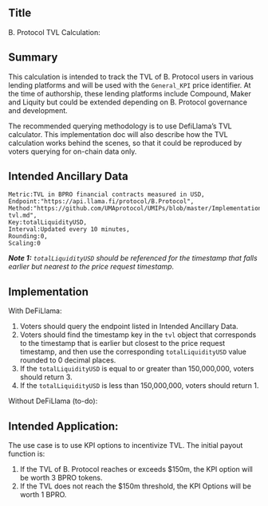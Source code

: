 ## Title
B. Protocol TVL Calculation:

## Summary

This calculation is intended to track the TVL of B. Protocol users in various lending platforms and will be used with the `General_KPI` price identifier. At the time of authorship, these lending platforms include Compound, Maker and Liquity but could be extended depending on B. Protocol governance and development.

The recommended querying methodology is to use DefiLlama’s TVL calculator. This implementation doc will also describe how the TVL calculation works behind the scenes, so that it could be reproduced by voters querying for on-chain data only.

## Intended Ancillary Data

```
Metric:TVL in BPRO financial contracts measured in USD,
Endpoint:"https://api.llama.fi/protocol/B.Protocol",
Method:"https://github.com/UMAprotocol/UMIPs/blob/master/Implementations/bprotocol-tvl.md",
Key:totalLiquidityUSD,
Interval:Updated every 10 minutes,
Rounding:0,
Scaling:0
```
***Note 1:** `totalLiquidityUSD` should be referenced for the timestamp that falls earlier but nearest to the price request timestamp.*  

## Implementation

With DeFiLlama:
1. Voters should query the endpoint listed in Intended Ancillary Data.
2. Voters should find the timestamp key in the `tvl` object that corresponds to the timestamp that is earlier but closest to the price request timestamp, and then use the corresponding `totalLiquidityUSD` value rounded to 0 decimal places.
3. If the `totalLiquidityUSD` is equal to or greater than 150,000,000, voters should return 3.
4. If the `totalLiquidityUSD` is less than 150,000,000, voters should return 1.

Without DeFiLlama (to-do):

## Intended Application:

The use case is to use KPI options to incentivize TVL. The initial payout function is:
1. If the TVL of B. Protocol reaches or exceeds $150m, the KPI option will be worth 3 BPRO tokens.
2. If the TVL does not reach the $150m threshold, the KPI Options will be worth 1 BPRO.
